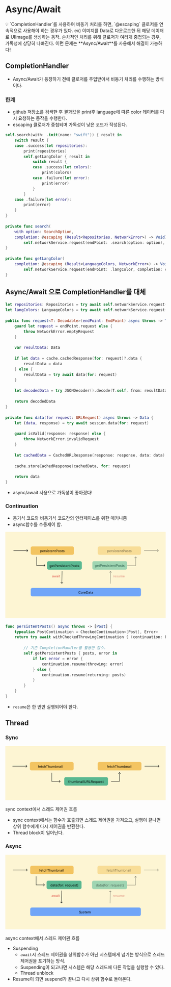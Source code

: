 # Async/Await

<aside>
💡 `CompletionHandler`를 사용하여 비동기 처리를 하면, `@escaping` 클로저를 연속적으로 사용해야 하는 경우가 있다.
ex) 이미지를 Data로 다운로드한 뒤 해당 데이터로 UIImage를 생성하는 동작.
순차적인 처리를 위해 클로저가 여러개 중첩되는 경우, 가독성에 상당히 나빠진다.
이런 문제는 **Async/Await**를 사용해서 해결이 가능하다!

</aside>

## CompletionHandler

- Async/Await가 등장하기 전에 클로저를 주입받아서 비동기 처리를 수행하는 방식이다.

### 한계

- github 저장소를 검색한 후 결과값을 print후 language에 따른 color 데이터를 다시 요청하는 동작을 수행한다.
- escaping 클로저가 중첩되며 가독성이 낮은 코드가 작성된다.

```swift
self.search(with: .init(name: "swift")) { result in
    switch result {
    case .success(let repositories):
        print(repositories)
        self.getLangColor { result in
            switch result {
            case .success(let colors):
                print(colors)
            case .failure(let error):
                print(error)
            }
        }
    case .failure(let error):
        print(error)
    }
}

private func search(
    with option: SearchOption,
    completion: @escaping (Result<Repositories, NetworkError>) -> Void) {
        self.networkService.request(endPoint: .search(option: option), completion: completion)
}

private func getLangColor(
    completion: @escaping (Result<LanguageColors, NetworkError>) -> Void) {
        self.networkService.request(endPoint: .langColor, completion: completion)
}
```

## Async/Await 으로 CompletionHandler를 대체

```swift
let repositories: Repositories = try await self.networkService.request(endPoint: .search(option: .init(name: "swift")))
let langColors: LanguageColors = try await self.networkService.request(endPoint: .langColor)

public func request<T: Decodable>(endPoint: EndPoint) async throws -> T {
    guard let request = endPoint.request else {
        throw NetworkError.emptyRequest
    }
    
    var resultData: Data
    
    if let data = cache.cachedResponse(for: request)?.data {
        resultData = data
    } else {
        resultData = try await data(for: request)
    }
    
    let decodedData = try JSONDecoder().decode(T.self, from: resultData)
    
    return decodedData
}

private func data(for request: URLRequest) async throws -> Data {
    let (data, response) = try await session.data(for: request)
    
    guard isValid(response: response) else {
        throw NetworkError.invalidRequest
    }
    
    let cachedData = CachedURLResponse(response: response, data: data)
    
    cache.storeCachedResponse(cachedData, for: request)
    
    return data
}
```

- async/await 사용으로 가독성이 좋아졌다!

### Continuation

- 동기식 코드와 비동기식 코드간의 인터페이스를 위한 매커니즘
- async함수를 수동제어 함.

![Untitled](Images/async_await_1.png)

```swift
func persistentPosts() async throws -> [Post] {
    typealias PostContinuation = CheckedContinuation<[Post], Error>
    return try await withCheckedThrowingContinuation { (continuation: PostContinuation) in
        
        // 기존 CompletionHandler를 활용한 함수.
        self.getPersistentPosts { posts, error in
            if let error = error {
                continuation.resume(throwing: error)
            } else {
                continuation.resume(returning: posts)
            }
        }
    }
}
```

- `resume`은 한 번만 실행되어야 한다.

## Thread

### Sync

![sync context에서 스레드 제어권 흐름](Images/async_await_2.png)

sync context에서 스레드 제어권 흐름

- sync context에서는 함수가 호출되면 스레드 제어권을 가져오고, 실행이 끝나면 상위 함수에게 다시 제어권을 반환한다.
- Thread block이 일어난다.

### Async

![async context에서 스레드 제어권 흐름](Images/async_await_3.png)

async context에서 스레드 제어권 흐름

- Suspending
    - `await`시 스레드 제어권을 상위함수가 아닌 시스템에게 넘기는 방식으로 스레드 제어권을 포기하는 방식.
    - Suspending이 되고나면 시스템은 해당 스레드에 다른 작업을 실행할 수 있다.
    - Thread unblock
- Resume이 되면 suspend가 끝나고 다시 상위 함수로 돌아온다.
